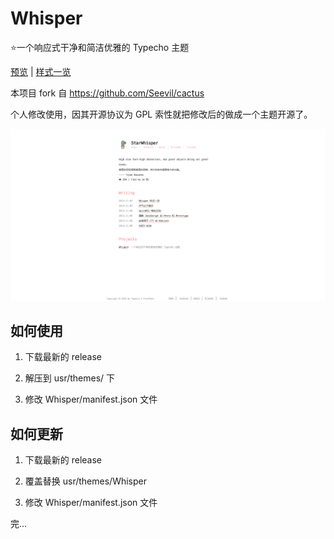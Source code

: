 # Whisper

⭐一个响应式干净和简洁优雅的 Typecho 主题

[预览](https://blog.frostmiku.com/) | [样式一览](https://blog.frostmiku.com/post/10/)

本项目 fork 自 https://github.com/Seevil/cactus

个人修改使用，因其开源协议为 GPL 索性就把修改后的做成一个主题开源了。

![preview](https://github.com/FrostMiKu/Whisper/blob/master/screenshot.png?raw=true)

## 如何使用

1. 下载最新的 release 

2. 解压到 usr/themes/ 下

3. 修改 Whisper/manifest.json 文件

## 如何更新

1. 下载最新的 release 

2. 覆盖替换 usr/themes/Whisper

3. 修改 Whisper/manifest.json 文件

完...